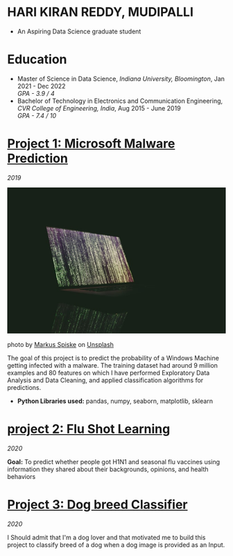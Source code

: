 # HARI KIRAN REDDY, MUDIPALLI
* An Aspiring Data Science graduate student

# Education
* Master of Science in Data Science, *Indiana University, Bloomington*, Jan 2021 - Dec 2022 <br>
  *GPA - 3.9 / 4*
* Bachelor of Technology in Electronics and Communication Engineering, *CVR College of Engineering, India*, Aug 2015 - June 2019 <br>
  *GPA - 7.4 / 10*

# [Project 1: Microsoft Malware Prediction](https://github.com/harikiran-mudipalli/Microsoft_Malware_Detection/blob/master/msmp.ipynb) 
*2019*

![alt_text](markus-spiske-uPXs5Vx5bIg-unsplash.jpg)

photo by <a href="https://unsplash.com/@markusspiske">Markus Spiske</a> on <a href="https://unsplash.com/photos/uPXs5Vx5bIg">Unsplash</a>

The goal of this project is to predict the probability of a Windows Machine getting infected with a malware. The training dataset had around 9 million examples and 80 features on which I have performed Exploratory Data Analysis and Data Cleaning, and applied classification algorithms for predictions.

* **Python Libraries used:** pandas, numpy, seaborn, matplotlib, sklearn

# [project 2: Flu Shot Learning](https://github.com/harikiran-mudipalli/Flu_Shot_Learning/blob/master/EDA%20and%20Cleaning.ipynb)
*2020*

**Goal:** To predict whether people got H1N1 and seasonal flu vaccines using information they shared about their backgrounds, opinions, and health behaviors

# [Project 3: Dog breed Classifier](https://github.com/harikiran-mudipalli/ImageClassifierAIPND)
*2020*

I Should admit that I'm a dog lover and that motivated me to build this project to classify breed of a dog when a dog image is provided as an Input.
